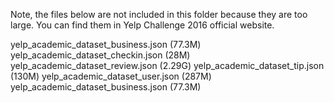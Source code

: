 Note, the files below are not included in this folder because they are too large. You can find them in Yelp Challenge 2016 official website.

yelp_academic_dataset_business.json (77.3M)
yelp_academic_dataset_checkin.json (28M)
yelp_academic_dataset_review.json (2.29G)
yelp_academic_dataset_tip.json (130M)
yelp_academic_dataset_user.json (287M)
yelp_academic_dataset_business.json (77.3M)


